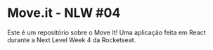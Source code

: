 # Move.it - NLW #04
Este é um repositório sobre o Move It! Uma aplicação feita em React durante a Next Level Week 4 da Rocketseat.